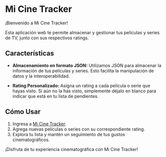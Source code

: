 # Mi Cine Tracker

¡Bienvenido a Mi Cine Tracker!

Esta aplicación web te permite almacenar y gestionar tus películas y series de TV, junto con sus respectivos ratings. 

## Características

- **Almacenamiento en formato JSON:** Utilizamos JSON para almacenar la información de tus películas y series. Esto facilita la manipulación de datos y la interoperabilidad.

- **Rating Personalizado:** Asigna un rating a cada película o serie que hayas visto. Si aún no la has visto, simplemente déjalo en blanco para indicar que está en tu lista de pendientes.

## Cómo Usar

1. Ingresa a [Mi Cine Tracker](https://cinetracker.1.ie-1.fl0.io).
2. Agrega nuevas películas o series con su correspondiente rating.
3. Explora tu lista y mantén un seguimiento de tus gustos cinematográficos.

¡Disfruta de tu experiencia cinematográfica con Mi Cine Tracker!


